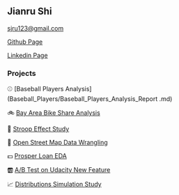 ## Jianru Shi
<sjru123@gmail.com>

[Github Page](https://github.com/jianru-shi)

[Linkedin Page](https://www.linkedin.com/in/jianrushi/)

### Projects


:baseball:  [Baseball Players Analysis](Baseball_Players/Baseball_Players_Analysis_Report .md)


:bike:  [Bay Area Bike Share Analysis](Bay_Area_Bike/Bay_Area_Bike_Share_Analysis.md)

:pill:  [Stroop Effect Study](Stroop_Effect/stroop.md)

:round_pushpin:  [Open Street Map Data Wrangling](Open_Street_Map/OSM_Report.md)

:dollar:  [Prosper Loan EDA](Prosper_Loan_EDA/Prosper_Loan_EDA.md)

:ab: [A/B Test on Udacity New Feature](ABTest/ABTestFinalProject.pdf)

:chart_with_upwards_trend:  [Distributions Simulation Study](http://rpubs.com/jianrushi/254667)

